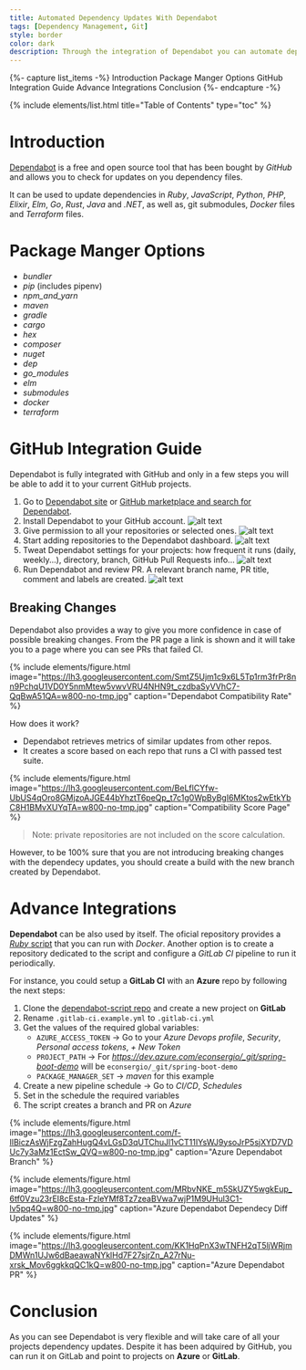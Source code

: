 ```yaml
---
title: Automated Dependency Updates With Dependabot
tags: [Dependency Management, Git]
style: border
color: dark
description: Through the integration of Dependabot you can automate dependecy updates on your projects. Do you want to know more?
---
```


{%- capture list_items -%}
Introduction
Package Manger Options
GitHub Integration Guide
Advance Integrations
Conclusion
{%- endcapture -%}

{% include elements/list.html title="Table of Contents" type="toc" %}

# Introduction

[Dependabot](https://dependabot.com) is a free and open source tool that has been bought by _GitHub_ and allows you to check for updates on you dependency files.

It can be used to update dependencies in _Ruby_, _JavaScript_, _Python_, _PHP_, _Elixir_, _Elm_, _Go_, _Rust_, _Java_ and _.NET_, as well as, git submodules, _Docker_ files and _Terraform_ files.

# Package Manger Options

- _bundler_
- _pip_ (includes pipenv)
- _npm_and_yarn_
- _maven_
- _gradle_
- _cargo_
- _hex_
- _composer_
- _nuget_
- _dep_
- _go_modules_
- _elm_
- _submodules_
- _docker_
- _terraform_

# GitHub Integration Guide

Dependabot is fully integrated with GitHub and only in a few steps you will be able to add it to your current GitHub projects.

1. Go to [Dependabot site](https://dependabot.com) or [GitHub marketplace and search for Dependabot](https://github.com/marketplace?utf8=%E2%9C%93&query=dependabot).
2. Install Dependabot to your GitHub account.
    ![alt text](https://lh3.googleusercontent.com/2LF49w-QRKtX7eEMkjZM83Dn6eJVvdKblx7dRomTj9QKBZ7zZHIf2BKDohN-1eXZmUU4DJUeibuE2FhSeg=w600-no-tmp.jpg "Install Dependabot GitHub")
3. Give permission to all your repositories or selected ones.
    ![alt text](https://lh3.googleusercontent.com/w-nGjPm9AMsVfvkcbSYhu9j482Z55OUdrhOSA6tFupSXRFv9tTD2f2ZAFn6AHRGzLC_MMDGHGK4t-aj8Fg=w600-no-tmp.jpg "Install Dependabot Preview")
4. Start adding repositories to the Dependabot dashboard.
    ![alt text](https://lh3.googleusercontent.com/j4edb8TzKBqykrV_j62qvPQ0ME5NCH3YCD--UynTcIwPdHzUZdxJEshexS-4IdIkX5Evil88lN_tGXNP-Q=w600-no-tmp.jpg "Add Repos Dependabot")
5. Tweat Dependabot settings for your projects: how frequent it runs (daily, weekly...), directory, branch, GitHub Pull Requests info...
    ![alt text](https://lh3.googleusercontent.com/WTi5NcbLw96prl8jRf9HXQ9FJJRmWQVJsddeGyLXG_5Asqcdw9Vqdv5-esoIN_L1tb7Ps92MLW27zOUkyw=w800-no-tmp.jpg "Depedabot Project Settings")
6. Run Dependabot and review PR. A relevant branch name, PR title, comment and labels are created.
    ![alt text](https://lh3.googleusercontent.com/cnB2V_3V22hqUt4vH57167KfX-bKA7Z75523xiZfIdwbvGnx5ykJNBaHiqGLDHRujoVP_nUSZ7-9s5C6kw=w800-no-tmp.jpg "Depedabot Pull Request")

## Breaking Changes

Dependabot also provides a way to give you more confidence in case of possible breaking changes. From the PR page a link is shown and it will take you to a page where you can see PRs that failed CI.

{% include elements/figure.html image="https://lh3.googleusercontent.com/SmtZ5Ujm1c9x6L5Tp1rm3frPr8nn9PchqU1VD0Y5nmMtew5vwvVRU4NHN9t_czdbaSyVVhC7-QqBwA51QA=w800-no-tmp.jpg" caption="Dependabot Compatibility Rate" %}

How does it work?

- Dependabot retrieves metrics of similar updates from other repos.
- It creates a score based on each repo that runs a CI with passed test suite.

{% include elements/figure.html image="https://lh3.googleusercontent.com/BeLflCYfw-UbUS4qOro8GMjzoAJGE44bYhztT6peQp_t7c1g0WpByBgI6MKtos2wEtkYbC8H1BMvXUYqTA=w800-no-tmp.jpg" caption="Compatibility Score Page" %}

>Note: private repositories are not included on the score calculation.

However, to be 100% sure that you are not introducing breaking changes with the dependecy updates, you should create a build with the new branch created by Dependabot.

# Advance Integrations

**Dependabot** can be also used by itself. The oficial repository provides a [_Ruby_ script](https://github.com/dependabot/dependabot-script) that you can run with _Docker_. Another option is to create a repository dedicated to the script and configure a _GitLab CI_ pipeline to run it periodically.

For instance, you could setup a **GitLab CI** with an **Azure** repo by following the next steps:

1. Clone the [dependabot-script repo](https://github.com/dependabot/dependabot-script.git) and create a new project on **GitLab**
2. Rename `.gitlab-ci.example.yml` to `.gitlab-ci.yml`
3. Get the values of the required global variables: 
    - `AZURE_ACCESS_TOKEN` -> Go to your _Azure Devops profile_, _Security_, _Personal access tokens_, _+ New Token_
    - `PROJECT_PATH` -> For _https://dev.azure.com/econsergio/_git/spring-boot-demo_ will be `econsergio/_git/spring-boot-demo`
    - `PACKAGE_MANAGER_SET` -> _maven_ for this example
4. Create a new pipeline schedule -> Go to _CI/CD_, _Schedules_
5. Set in the schedule the required variables
6. The script creates a branch and PR on _Azure_

{% include elements/figure.html image="https://lh3.googleusercontent.com/f-IlBiczAsWjFzgZahHugQ4vLGsD3qUTChuJl1vCT11IYsWJ9ysoJrP5sjXYD7VDUc7y3aMz1EctSw_QVQ=w800-no-tmp.jpg" caption="Azure Dependabot Branch" %}

{% include elements/figure.html image="https://lh3.googleusercontent.com/MRbvNKE_m5SkUZY5wgkEup_6tf0Vzu23rEI8cEsta-FzIeYMf8Tz7zeaBVwa7wjP1M9UHul3C1-lv5pq4Q=w800-no-tmp.jpg" caption="Azure Dependabot Dependecy Diff Updates" %}

{% include elements/figure.html image="https://lh3.googleusercontent.com/KK1HqPnX3wTNFH2qT5ljWRjmDMWn1UJw6dBaeawaNYklHd7F27sjrZn_A27rNu-xrsk_Mov6ggkkqQC1kQ=w800-no-tmp.jpg" caption="Azure Dependabot PR" %}

# Conclusion

As you can see Dependabot is very flexible and will take care of all your projects dependency updates. Despite it has been adquired by GitHub, you can run it on GitLab and point to projects on **Azure** or **GitLab**.